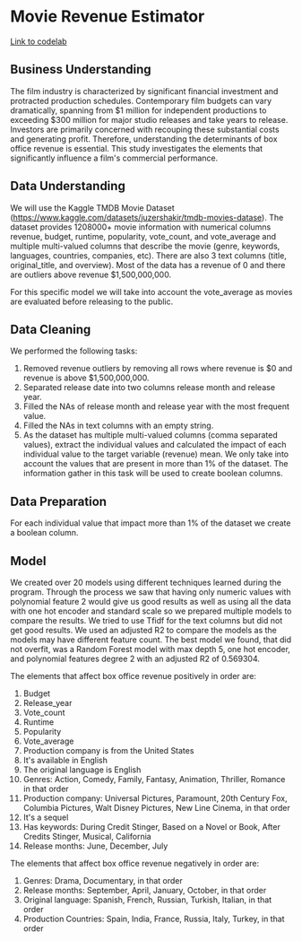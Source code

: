 # Movie Revenue Estimator

[Link to codelab](MovieRevenueEstimator.ipynb)

## Business Understanding

The film industry is characterized by significant financial investment and protracted production schedules. Contemporary film budgets can vary dramatically, spanning from $1 million for independent productions to exceeding $300 million for major studio releases and take years to release. Investors are primarily concerned with recouping these substantial costs and generating profit. Therefore, understanding the determinants of box office revenue is essential. This study investigates the elements that significantly influence a film's commercial performance.

## Data Understanding

We will use the Kaggle TMDB Movie Dataset (https://www.kaggle.com/datasets/juzershakir/tmdb-movies-datase). The dataset provides 1208000+ movie information with numerical columns revenue, budget, runtime, popularity, vote_count, and vote_average and multiple multi-valued columns that describe the movie (genre, keywords, languages, countries, companies, etc). There are also 3 text columns (title, original_title, and overview). Most of the data has a revenue of 0 and there are outliers above revenue $1,500,000,000. 

For this specific model we will take into account the vote_average as movies are evaluated before releasing to the public.

## Data Cleaning

We performed the following tasks:

1. Removed revenue outliers by removing all rows where revenue is $0 and revenue is above $1,500,000,000.
2. Separated release date into two columns release month and release year.
3. Filled the NAs of release month and release year with the most frequent value.
4. Filled the NAs in text columns with an empty string.
5. As the dataset has multiple multi-valued columns (comma separated values), extract the individual values and calculated the impact of each individual value to the target variable (revenue) mean. We only take into account the values that are present in more than 1% of the dataset. The information gather in this task will be used to create boolean columns.

## Data Preparation

For each individual value that impact more than 1% of the dataset we create a boolean column.

## Model

We created over 20 models using different techniques learned during the program. Through the process we saw that having only numeric values with polynomial feature 2 would give us good results as well as using all the data with one hot encoder and standard scale so we prepared multiple models to compare the results. We tried to use Tfidf for the text columns but did not get good results. We used an adjusted R2 to compare the models as the models may have different feature count. The best model we found, that did not overfit, was a Random Forest model with max depth 5, one hot encoder, and polynomial features degree 2 with an adjusted R2 of 0.569304.

The elements that affect box office revenue positively in order are: 

1. Budget
2. Release_year
3. Vote_count
4. Runtime
5. Popularity
6. Vote_average
7. Production company is from the United States
8. It's available in English
9. The original language is English
10. Genres: Action, Comedy, Family, Fantasy, Animation, Thriller, Romance in that order
11. Production company: Universal Pictures, Paramount, 20th Century Fox, Columbia Pictures, Walt Disney Pictures, New Line Cinema, in that order
12. It's a sequel
13. Has keywords: During Credit Stinger, Based on a Novel or Book, After Credits Stinger, Musical, California
14. Release months: June, December, July

The elements that affect box office revenue negatively in order are: 

1. Genres: Drama, Documentary, in that order
2. Release months: September, April, January, October, in that order
3. Original language: Spanish, French, Russian, Turkish, Italian, in that order
4. Production Countries: Spain, India, France, Russia, Italy, Turkey, in that order
